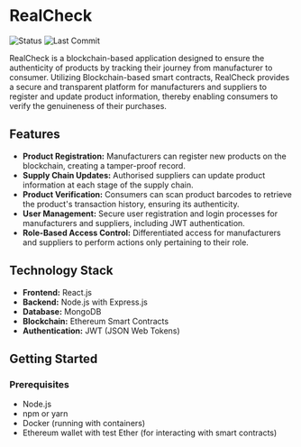 # RealCheck

![Status](https://img.shields.io/badge/status-in%20development-orange) ![Last Commit](https://img.shields.io/github/last-commit/rounaknayee/realcheck.svg)

RealCheck is a blockchain-based application designed to ensure the authenticity of products by tracking their journey from manufacturer to consumer. Utilizing Blockchain-based smart contracts, RealCheck provides a secure and transparent platform for manufacturers and suppliers to register and update product information, thereby enabling consumers to verify the genuineness of their purchases.

## Features

- **Product Registration:** Manufacturers can register new products on the blockchain, creating a tamper-proof record.
- **Supply Chain Updates:** Authorised suppliers can update product information at each stage of the supply chain.
- **Product Verification:** Consumers can scan product barcodes to retrieve the product's transaction history, ensuring its authenticity.
- **User Management:** Secure user registration and login processes for manufacturers and suppliers, including JWT authentication.
- **Role-Based Access Control:** Differentiated access for manufacturers and suppliers to perform actions only pertaining to their role.

## Technology Stack

- **Frontend:** React.js
- **Backend:** Node.js with Express.js
- **Database:** MongoDB
- **Blockchain:** Ethereum Smart Contracts
- **Authentication:** JWT (JSON Web Tokens)

## Getting Started

### Prerequisites

- Node.js
- npm or yarn
- Docker (running with containers)
- Ethereum wallet with test Ether (for interacting with smart contracts)


